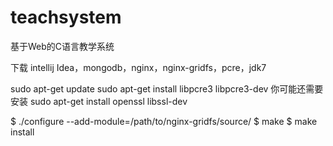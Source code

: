 teachsystem
===========

基于Web的C语言教学系统

下载 intellij Idea，mongodb，nginx，nginx-gridfs，pcre，jdk7


sudo apt-get update
sudo apt-get install libpcre3 libpcre3-dev
你可能还需要安装
sudo apt-get install openssl libssl-dev

$ ./configure --add-module=/path/to/nginx-gridfs/source/
$ make
$ make install
